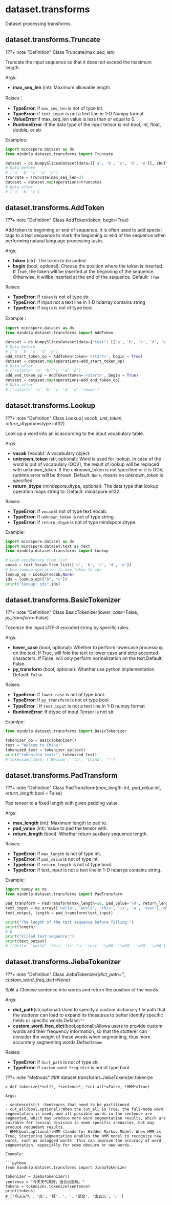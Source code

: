 # dataset.transforms

Dataset processing transforms.

## dataset.transforms.Truncate
???+ note "Definition"
	Class Truncate(max_seq_len)

Truncate the input sequence so that it does not exceed the maximum length.



Args:

- **max_seq_len** (int): Maximum allowable length.



Raises：

- **TypeError**: If `max_seq_len` is not of type int.
- **TypeError**: if `text_input` is not a text line in 1-D Numpy format
- **ValueError**:If max_seq_len value is less than or equal to 0.
- **RuntimeError** :If the data type of the input tensor is not bool, int, float, double, or str.



Examples:

```python
import mindspore.dataset as ds
from mindnlp.dataset.transforms import Truncate

dataset = ds.NumpySlicesDataset(data=[['a', 'b', 'c', 'd', 'e']], shuffle=False)
# Data before 
# ['a' 'b' 'c' 'd' 'e']
truncate = Truncate(max_seq_len=3)
dataset = dataset.map(operations=truncate)
# Data after
# ['a' 'b' 'c']
```





## dataset.transforms.AddToken

???+ note "Definition"
	Class AddToken(token, begin=True)

Add token to beginning or end of sequence. It is often used to add special tags to a text sequence to mark the beginning or end of the sequence when performing natural language processing tasks.



Args:

- **token** (str): The token to be added.
- **begin** (bool, optional): Choose the position where the token is inserted. If True, the token will be inserted at the beginning of the sequence. Otherwise, it willbe inserted at the end of the sequence. Default: ``True``.



Raises:

- **TypeError**: If `token` is not of type str.
- **TypeError**: If input not a text line in 1-D ndarray contains string
- **TypeError**: If `begin` is not of type bool.



Example：

```python
import mindspore.dataset as ds
from mindnlp.dataset.transforms import AddToken

dataset = ds.NumpySlicesDataset(data={"text": [['a', 'b', 'c', 'd', 'e']]})
# Data before
# ['a' 'b' 'c' 'd' 'e']
add_start_token_op = AddToken(token='<start>', begin = True)
dataset = dataset.map(operations=add_start_token_op)
# Data after
# ['<start>' 'a' 'b' 'c' 'd' 'e']
add_end_token_op = AddToken(token='<start>', begin = True)
dataset = dataset.map(operations=add_end_token_op)
# Data after
# ['<start>' 'a' 'b' 'c' 'd' 'e' '<end>']
```





## dataset.transforms.Lookup

???+ note "Definition"
	Class Lookup( *vocab*, *unk_token*, *return_dtype*=mstype.int32)

Look up a word into an id according to the input vocabulary table.



Args:

- **vocab** (Vocab): A vocabulary object.
- **unknown_token** (str, optional): Word is used for lookup. In case of the word is out of vocabulary (OOV), the result of lookup will be replaced with unknown_token. If the unknown_token is not specified or  it is OOV, runtime error will be thrown. Default: ``None``, means no unknown_token is specified.
- **return_dtype** (mindspore.dtype, optional): The data type that lookup operation maps string to. Default: mindspore.int32.



Raises:

- **TypeError**: If `vocab` is not of type text.Vocab.
- **TypeError**: If `unknown_token` is not of type string.
- **TypeError**: If `return_dtype` is not of type mindspore.dtype.



Example:

```python
import mindspore.dataset as ds
import mindspore.dataset.text as text
from mindnlp.dataset.transforms import Lookup

# Load vocabulary from list
vocab = text.Vocab.from_list(['a', 'b', 'c', 'd', 'e'])
# Use lookup operation to map token to ids
lookup_op = Lookup(vocab,None)
ids = lookup_op(["b", "c"])
print("lookup: ids",ids)

```



## dataset.transforms.BasicTokenizer

???+ note "Definition"
	Class BasicTokenizer(*lower_case*=False, *py_transform*=False)

Tokenize the input UTF-8 encoded string by specific rules.



Args:

- **lower_case** (bool, optional): Whether to perform lowercase processing on the text. If True, will fold the text to lower case and strip accented characters. If False, will only perform normalization on the text.Default: False.
- **py_transform** (bool, optional): Whether use python implementation. Default: `False`.



Raises:

- **TypeError**: If `lower_case` is not of type bool.
- **TypeError**: If `py_transform` is not of type bool.
- **TypeError**：If `text_input` is not a text line in 1-D numpy format
- **RuntimeError**: If dtype of input Tensor is not str.



Examlpe:

```python
from mindnlp.dataset.transforms import BasicTokenizer

tokenizer_op = BasicTokenizer()
text = "Welcom to China!"
tokenized_text = tokenizer_op(text)
print("tokenized_text:", tokenized_text)
# tokenized_text: ['Welcom', 'to', 'China', '!']
```



## dataset.transforms.PadTransform

???+ note "Definition"
	Class PadTransform(*max_length*: int, *pad_value*:int, *return_length*:bool = False)



Pad tensor to a fixed length with given padding value.



Args:

- **max_length** (int): Maximum length to pad to.
- **pad_value** (int): Value to pad the tensor with.
- **return_length** (bool): Whether return auxiliary sequence length.



Raises:

- **TypeError**: If `max_length` is not of type int.
- **TypeError**: If `pad_value` is not of type int.
- **TypeError**: If `return_length` is not of type bool.
- **TypeError**: If text_input is not a text line in 1-D ndarrya contains string.



Example:

```python
import numpy as np
from mindnlp.dataset.transforms import PadTransform

pad_transform = PadTransform(max_length=10, pad_value='\0', return_length=True)
text_input = np.array(['Hello', 'world', 'this', 'is', 'a', 'test'], dtype='object')
text_output, length = pad_transform(text_input)

print("The length of the text sequence before filling:")
print(length) 
# 6
print("Filled text sequence:")
print(text_output)
# ['Hello' 'world' 'this' 'is' 'a' 'test' '\x00' '\x00' '\x00' '\x00']
```



## dataset.transforms.JiebaTokenizer

???+ note "Definition"
	Class JiebaTokenizer(*dict_path*='', *custom_word_freq_dict*=None)



Split a Chinese sentence into words and return the position of the words.



Args:

- **dict_path**(str,optional):Used to specify a custom dictionary file path that the stutterer can load to expand its thesaurus to better identify specific fields or specific words.Defalut:`""`
- **custom_word_freq_dict**(bool,optional):Allows users to provide custom words and their frequency information, so that the stutterer can consider the weight of these words when segmenting, thus more accurately segmenting words.Default:`None`



Raises:

- **TypeError**: If `dict_path` is not of type str.
- **TypeError**: If `custom_word_freq_dict` is not of type bool.


???+ note "Methods"
    ### dataset.transforms.JiebaTokenizer.tokenize

    
    > def tokenize(*self*, *sentence*, *cut_all*=False, *HMM*=True)

    Args:

    - sentence(str) :Sentences that need to be partitioned
    - cut_all(bool,optional):When the cut_all is True, the full-mode word segmentation is used, and all possible words in the sentence are segmented, which may produce more word segmentation results, which are suitable for lexical division in some specific scenarios, but may produce redundant results.
    - HMM(bool,optional):HMM stands for Hidden Markov Model. When HMM is True, Stuttering Segmentation enables the HMM model to recognize new words, such as unlogged words. This can improve the accuracy of word segmentation, especially for some obscure or new words.

    Example:

    ```python
    from mindnlp.dataset.transforms import JiebaTokenizer

    tokenizer = JiebaTokenizer()
    sentence = "今天天气真好，适合出去玩。"
    tokens = tokenizer.tokenize(sentence)
    print(tokens)
    # ['今天天气', '真', '好', '，', '适合', '出去玩', '。']
    ```